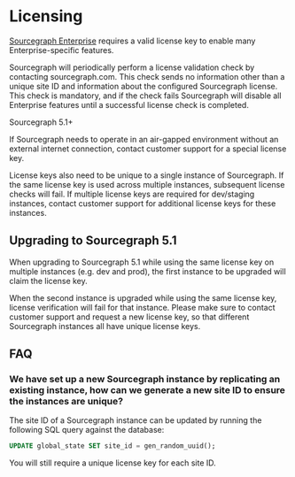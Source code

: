 # Licensing

[Sourcegraph Enterprise](../../getting-started/oss-enterprise.md) requires a valid license key to enable many Enterprise-specific features.

Sourcegraph will periodically perform a license validation check by contacting sourcegraph.com. This check sends no information other than a unique site ID and information about the configured Sourcegraph license. This check is mandatory, and if the check fails Sourcegraph will disable all Enterprise features until a successful license check is completed.

<span class="badge badge-note">Sourcegraph 5.1+</span>

If Sourcegraph needs to operate in an air-gapped environment without an external internet connection, contact customer support for a special license key.

License keys also need to be unique to a single instance of Sourcegraph. If the same license key is used across multiple instances, subsequent license checks will fail. If multiple license keys are required for dev/staging instances, contact customer support for additional license keys for these instances.

## Upgrading to Sourcegraph 5.1

When upgrading to Sourcegraph 5.1 while using the same license key on multiple instances (e.g. dev and prod), the first instance to be upgraded will claim the license key.

When the second instance is upgraded while using the same license key, license verification will fail for that instance. Please make sure to contact customer support and request a new license key, so that different Sourcegraph instances all have unique license keys.

## FAQ

### We have set up a new Sourcegraph instance by replicating an existing instance, how can we generate a new site ID to ensure the instances are unique?

The site ID of a Sourcegraph instance can be updated by running the following SQL query against the database:

```sql
UPDATE global_state SET site_id = gen_random_uuid();
```

You will still require a unique license key for each site ID.
